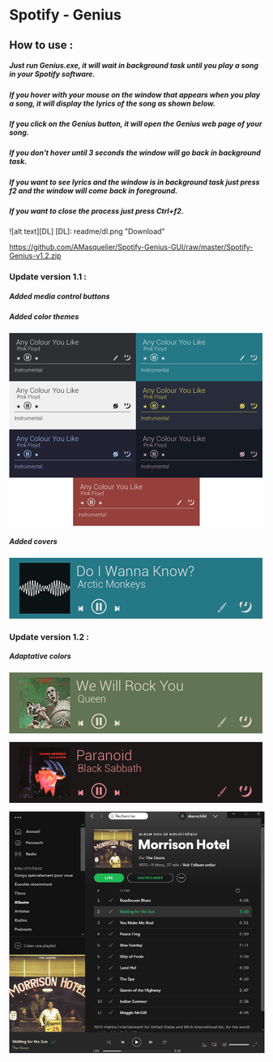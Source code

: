 # Spotify - Genius

## How to use :
##### Just run Genius.exe, it will wait in background task until you play a song in your Spotify software. 
##### If you hover with your mouse on the window that appears when you play a song, it will display the lyrics of the song as shown below.
##### If you click on the Genius button, it will open the Genius web page of your song.
##### If you don't hover until 3 seconds the window will go back in background task.
##### If you want to see lyrics and the window is in background task just press f2 and the window will come back in foreground.
##### If you want to close the process just press Ctrl+f2.
![alt text][DL]
[DL]: readme/dl.png "Download"

https://github.com/AMasquelier/Spotify-Genius-GUI/raw/master/Spotify-Genius-v1.2.zip
### Update version 1.1 :
##### Added media control buttons
##### Added color themes
![alt text][Colors]

[Colors]: readme/anycoloryoulike1.png "Colors"
##### Added covers
![alt text][Cover]

[Cover]: readme/cover_rm.png "Cover"


### Update version 1.2 :
##### Adaptative colors
![alt text][Adaptative]

[Adaptative]: readme/Adaptative.png "Adaptative"

![alt text][Adaptative2]

[Adaptative2]: readme/Adaptative2.png "Adaptative2"

![alt text][Demo]

[Demo]: Gif36.gif "Demo"

